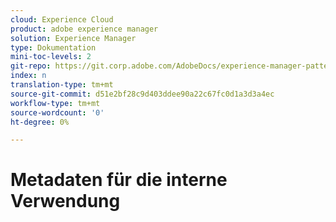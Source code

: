 ```yaml
---
cloud: Experience Cloud
product: adobe experience manager
solution: Experience Manager
type: Dokumentation
mini-toc-levels: 2
git-repo: https://git.corp.adobe.com/AdobeDocs/experience-manager-pattern-detection.de-DE
index: n
translation-type: tm+mt
source-git-commit: d51e2bf28c9d403ddee90a22c67fc0d1a3d3a4ec
workflow-type: tm+mt
source-wordcount: '0'
ht-degree: 0%

---
```



# Metadaten für die interne Verwendung
